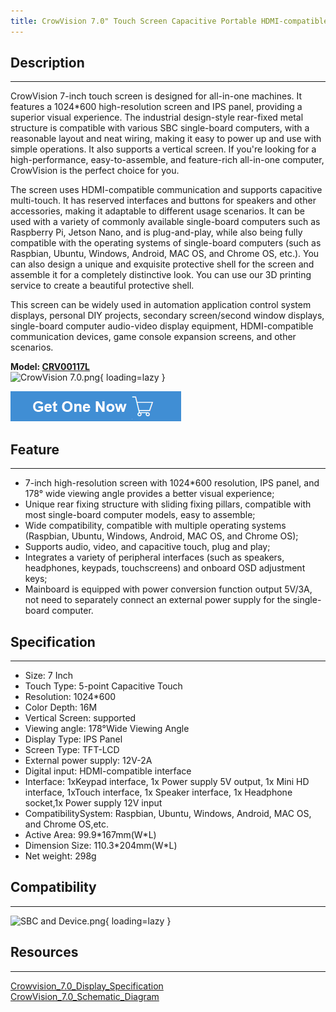 ```yaml
---
title: CrowVision 7.0" Touch Screen Capacitive Portable HDMI-compatible 1024*600 IPS LCD Monitor
---
```


## Description
-----------

CrowVision 7-inch touch screen is designed for all-in-one machines. It features a 1024\*600 high-resolution screen and IPS panel, providing a superior visual experience. The industrial design-style rear-fixed metal structure is compatible with various SBC single-board computers, with a reasonable layout and neat wiring, making it easy to power up and use with simple operations. It also supports a vertical screen. If you're looking for a high-performance, easy-to-assemble, and feature-rich all-in-one computer, CrowVision is the perfect choice for you.

The screen uses HDMI-compatible communication and supports capacitive multi-touch. It has reserved interfaces and buttons for speakers and other accessories, making it adaptable to different usage scenarios. It can be used with a variety of commonly available single-board computers such as Raspberry Pi, Jetson Nano, and is plug-and-play, while also being fully compatible with the operating systems of single-board computers (such as Raspbian, Ubuntu, Windows, Android, MAC OS, and Chrome OS, etc.). You can also design a unique and exquisite protective shell for the screen and assemble it for a completely distinctive look. You can use our 3D printing service to create a beautiful protective shell.

This screen can be widely used in automation application control system displays, personal DIY projects, secondary screen/second window displays, single-board computer audio-video display equipment, HDMI-compatible communication devices, game console expansion screens, and other scenarios.

**Model: [CRV00117L](https://www.elecrow.com/crowvision-7-0-inch-touch-screen-capacitive-portable-hdmi-1024-600-ips-lcd-monitor-rear-fixing-for-raspberry-pi.html)**  
![CrowVision 7.0.png](https://wiki.elecrow.com/images/thumb/c/c9/CrowVision_7.0.png/330px-CrowVision_7.0.png){ loading=lazy }

[![Alt text](../../assets/images/Get_one_now.png)](https://www.elecrow.com/crowvision-7-0-inch-touch-screen-capacitive-portable-hdmi-1024-600-ips-lcd-monitor-rear-fixing-for-raspberry-pi.html "Title text")

## Feature
-------

- 7-inch high-resolution screen with 1024\*600 resolution, IPS panel, and 178° wide viewing angle provides a better visual experience;
- Unique rear fixing structure with sliding fixing pillars, compatible with most single-board computer models, easy to assemble;
- Wide compatibility, compatible with multiple operating systems (Raspbian, Ubuntu, Windows, Android, MAC OS, and Chrome OS);
- Supports audio, video, and capacitive touch, plug and play;
- Integrates a variety of peripheral interfaces (such as speakers, headphones, keypads, touchscreens) and onboard OSD adjustment keys;
- Mainboard is equipped with power conversion function output 5V/3A, not need to separately connect an external power supply for the single-board computer.

## Specification
-------------

- Size: 7 Inch
- Touch Type: 5-point Capacitive Touch
- Resolution: 1024\*600
- Color Depth: 16M
- Vertical Screen: supported
- Viewing angle: 178°Wide Viewing Angle
- Display Type: IPS Panel
- Screen Type: TFT-LCD
- External power supply: 12V-2A
- Digital input: HDMI-compatible interface
- Interface: 1xKeypad interface, 1x Power supply 5V output, 1x Mini HD interface, 1xTouch interface, 1x Speaker interface, 1x Headphone socket,1x Power supply 12V input
- CompatibilitySystem: Raspbian, Ubuntu, Windows, Android, MAC OS, and Chrome OS,etc.
- Active Area: 99.9\*167mm(W\*L)
- Dimension Size: 110.3\*204mm(W\*L)
- Net weight: 298g

## Compatibility
-------------

![SBC and Device.png](https://wiki.elecrow.com/images/7/7d/SBC_and_Device.png){ loading=lazy }

## Resources
---------

[Crowvision\_7.0\_Display\_Specification](https://wiki.elecrow.com/images/8/86/Crowvision_7.0_Display_Specification.pdf)  
[CrowVision\_7.0\_Schematic\_Diagram](https://wiki.elecrow.com/images/0/0f/CrowVision_7.0_schematic_diagram.pdf)